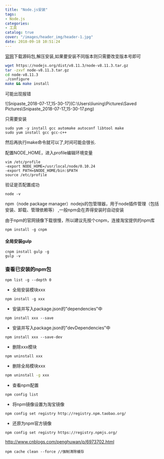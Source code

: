 ```yaml
---
title: "Node.js安装"
tags:
- Node.js
categories:
- 工具
catalog: true
cover: "/images/header_img/header-1.jpg"
date: 2018-09-18 10:51:24
---
```


[官网](https://nodejs.org/en/)下载源码包,解压安装,如果要安装不同版本则只需要改变版本号即可

```bash
wget https://nodejs.org/dist/v8.11.3/node-v8.11.3.tar.gz
tar -zxvf node-v8.11.3.tar.gz
cd node-v8.11.3
./configure
make && make install
```

可能出现报错

![Snipaste_2018-07-17_15-30-17](C:\Users\liuning\Pictures\Saved Pictures\Snipaste_2018-07-17_15-30-17.png)

只需要安装

```
sudo yum -y install gcc automake autoconf libtool make
sudo yum install gcc gcc-c++
```

然后再执行make命令就可以了,时间可能会很长.

配置NODE_HOME，进入profile编辑环境变量 

```
vim /etc/profile
-export NODE_HOME=/usr/local/node/0.10.24
-export PATH=$NODE_HOME/bin:$PATH
source /etc/profile
```

验证是否配置成功

```
node -v
```

npm（node package manager）nodejs的包管理器，用于node插件管理（包括安装、卸载、管理依赖等） ,一般npm会在弄得安装时自动安装

由于npm的官网镜像下载很慢，所以建议先按个cnpm，连接淘宝提供的npm库 

```
npm install -g cnpm
```
#### 全局安装gulp

```
cnpm install gulp -g
gulp -v
```

### 查看已安装的npm包

```
npm list -g --depth 0
```

- 全局安装模块xxx

```
npm install -g xxx
```

- 安装并写入package.json的"dependencies"中

```
npm install xxx --save
```

- 安装并写入package.json的"devDependencies"中

```
npm install xxx --save-dev
```

- 删除xxx模块

```
npm uninstall xxx
```

- 删除全局模块xxx

```bash
npm uninstall -g xxx
```

- 查看npm配置

```
npm config list
```

- 将npm镜像设置为淘宝镜像

```shell
npm config set registry http://registry.npm.taobao.org/
```

- 还原为npm官方镜像

```shell
npm config set registry https://registry.npmjs.org/
```



http://www.cnblogs.com/penghuwan/p/6973702.html

```
npm cache clean --force //强制清除缓存
```

